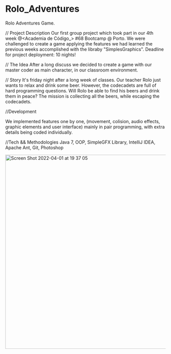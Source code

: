 # Rolo_Adventures
Rolo Adventures Game.

// Project Description Our first group project which took part in our 4th week @<Academia de Código_> #68 Bootcamp @ Porto. We were challenged to create a game applying the features we had learned the previous weeks accomplished with the libraby "SimplesGraphics". Deadline for project deployment: 10 nights!

// The Idea After a long discuss we decided to create a game with our master coder as main character, in our classroom environment.

// Story It's friday night after a long week of classes. Our teacher Rolo just wants to relax and drink some beer. However, the codecadets are full of hard programming questions. Will Rolo be able to find his beers and drink them in peace? The mission is collecting all the beers, while escaping the codecadets.

//Development

We implemented features one by one, (movement, colision, audio effects, graphic elements and user interface) mainly in pair programming, with extra details being coded individually.

//Tech && Methodologies Java 7, OOP, SimpleGFX Library, IntelliJ IDEA, Apache Ant, Git, Photoshop


<img width="608" alt="Screen Shot 2022-04-01 at 19 37 05" src="https://user-images.githubusercontent.com/102623822/161323639-14707011-9832-465f-aca6-      4d71aaa0f51f.png">

